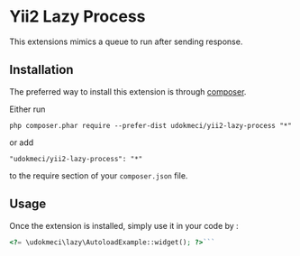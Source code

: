 Yii2 Lazy Process
=================
This extensions mimics a queue to run after sending response.

Installation
------------

The preferred way to install this extension is through [composer](http://getcomposer.org/download/).

Either run

```
php composer.phar require --prefer-dist udokmeci/yii2-lazy-process "*"
```

or add

```
"udokmeci/yii2-lazy-process": "*"
```

to the require section of your `composer.json` file.


Usage
-----

Once the extension is installed, simply use it in your code by  :

```php
<?= \udokmeci\lazy\AutoloadExample::widget(); ?>```
